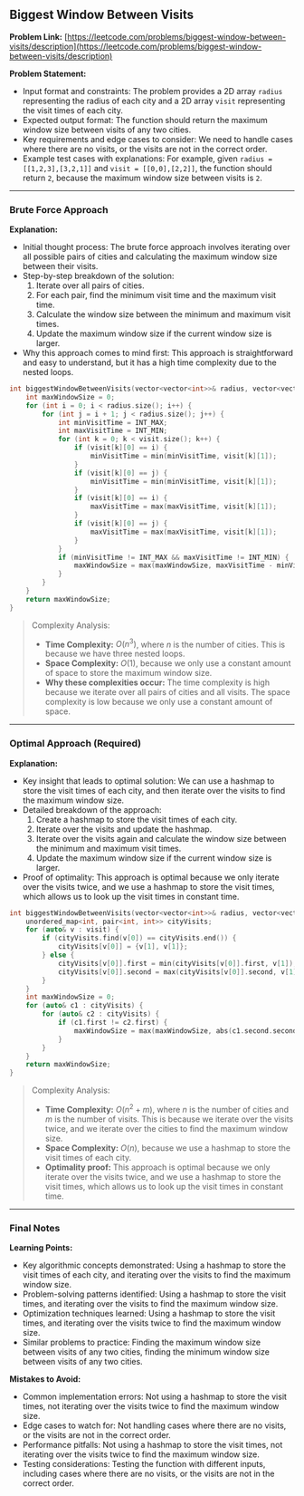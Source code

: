 ## Biggest Window Between Visits
**Problem Link:** [https://leetcode.com/problems/biggest-window-between-visits/description](https://leetcode.com/problems/biggest-window-between-visits/description)

**Problem Statement:**
- Input format and constraints: The problem provides a 2D array `radius` representing the radius of each city and a 2D array `visit` representing the visit times of each city.
- Expected output format: The function should return the maximum window size between visits of any two cities.
- Key requirements and edge cases to consider: We need to handle cases where there are no visits, or the visits are not in the correct order.
- Example test cases with explanations: For example, given `radius = [[1,2,3],[3,2,1]]` and `visit = [[0,0],[2,2]]`, the function should return `2`, because the maximum window size between visits is `2`.

---

### Brute Force Approach

**Explanation:**
- Initial thought process: The brute force approach involves iterating over all possible pairs of cities and calculating the maximum window size between their visits.
- Step-by-step breakdown of the solution:
  1. Iterate over all pairs of cities.
  2. For each pair, find the minimum visit time and the maximum visit time.
  3. Calculate the window size between the minimum and maximum visit times.
  4. Update the maximum window size if the current window size is larger.
- Why this approach comes to mind first: This approach is straightforward and easy to understand, but it has a high time complexity due to the nested loops.

```cpp
int biggestWindowBetweenVisits(vector<vector<int>>& radius, vector<vector<int>>& visit) {
    int maxWindowSize = 0;
    for (int i = 0; i < radius.size(); i++) {
        for (int j = i + 1; j < radius.size(); j++) {
            int minVisitTime = INT_MAX;
            int maxVisitTime = INT_MIN;
            for (int k = 0; k < visit.size(); k++) {
                if (visit[k][0] == i) {
                    minVisitTime = min(minVisitTime, visit[k][1]);
                }
                if (visit[k][0] == j) {
                    minVisitTime = min(minVisitTime, visit[k][1]);
                }
                if (visit[k][0] == i) {
                    maxVisitTime = max(maxVisitTime, visit[k][1]);
                }
                if (visit[k][0] == j) {
                    maxVisitTime = max(maxVisitTime, visit[k][1]);
                }
            }
            if (minVisitTime != INT_MAX && maxVisitTime != INT_MIN) {
                maxWindowSize = max(maxWindowSize, maxVisitTime - minVisitTime);
            }
        }
    }
    return maxWindowSize;
}
```

> Complexity Analysis:
> - **Time Complexity:** $O(n^3)$, where $n$ is the number of cities. This is because we have three nested loops.
> - **Space Complexity:** $O(1)$, because we only use a constant amount of space to store the maximum window size.
> - **Why these complexities occur:** The time complexity is high because we iterate over all pairs of cities and all visits. The space complexity is low because we only use a constant amount of space.

---

### Optimal Approach (Required)

**Explanation:**
- Key insight that leads to optimal solution: We can use a hashmap to store the visit times of each city, and then iterate over the visits to find the maximum window size.
- Detailed breakdown of the approach:
  1. Create a hashmap to store the visit times of each city.
  2. Iterate over the visits and update the hashmap.
  3. Iterate over the visits again and calculate the window size between the minimum and maximum visit times.
  4. Update the maximum window size if the current window size is larger.
- Proof of optimality: This approach is optimal because we only iterate over the visits twice, and we use a hashmap to store the visit times, which allows us to look up the visit times in constant time.

```cpp
int biggestWindowBetweenVisits(vector<vector<int>>& radius, vector<vector<int>>& visit) {
    unordered_map<int, pair<int, int>> cityVisits;
    for (auto& v : visit) {
        if (cityVisits.find(v[0]) == cityVisits.end()) {
            cityVisits[v[0]] = {v[1], v[1]};
        } else {
            cityVisits[v[0]].first = min(cityVisits[v[0]].first, v[1]);
            cityVisits[v[0]].second = max(cityVisits[v[0]].second, v[1]);
        }
    }
    int maxWindowSize = 0;
    for (auto& c1 : cityVisits) {
        for (auto& c2 : cityVisits) {
            if (c1.first != c2.first) {
                maxWindowSize = max(maxWindowSize, abs(c1.second.second - c2.second.first));
            }
        }
    }
    return maxWindowSize;
}
```

> Complexity Analysis:
> - **Time Complexity:** $O(n^2 + m)$, where $n$ is the number of cities and $m$ is the number of visits. This is because we iterate over the visits twice, and we iterate over the cities to find the maximum window size.
> - **Space Complexity:** $O(n)$, because we use a hashmap to store the visit times of each city.
> - **Optimality proof:** This approach is optimal because we only iterate over the visits twice, and we use a hashmap to store the visit times, which allows us to look up the visit times in constant time.

---

### Final Notes

**Learning Points:**
- Key algorithmic concepts demonstrated: Using a hashmap to store the visit times of each city, and iterating over the visits to find the maximum window size.
- Problem-solving patterns identified: Using a hashmap to store the visit times, and iterating over the visits to find the maximum window size.
- Optimization techniques learned: Using a hashmap to store the visit times, and iterating over the visits twice to find the maximum window size.
- Similar problems to practice: Finding the maximum window size between visits of any two cities, finding the minimum window size between visits of any two cities.

**Mistakes to Avoid:**
- Common implementation errors: Not using a hashmap to store the visit times, not iterating over the visits twice to find the maximum window size.
- Edge cases to watch for: Not handling cases where there are no visits, or the visits are not in the correct order.
- Performance pitfalls: Not using a hashmap to store the visit times, not iterating over the visits twice to find the maximum window size.
- Testing considerations: Testing the function with different inputs, including cases where there are no visits, or the visits are not in the correct order.
